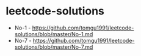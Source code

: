 # leetcode-solutions
* No-1 - https://github.com/tomgu1991/leetcode-solutions/blob/master/No-1.md
* No-7 - https://github.com/tomgu1991/leetcode-solutions/blob/master/No-7.md
